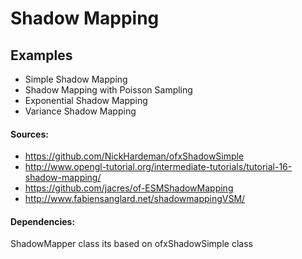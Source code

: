 # Shadow Mapping

## Examples

* Simple Shadow Mapping
* Shadow Mapping with Poisson Sampling
* Exponential Shadow Mapping
* Variance Shadow Mapping

#### Sources:
* https://github.com/NickHardeman/ofxShadowSimple
* http://www.opengl-tutorial.org/intermediate-tutorials/tutorial-16-shadow-mapping/
* https://github.com/jacres/of-ESMShadowMapping
* http://www.fabiensanglard.net/shadowmappingVSM/


#### Dependencies:
ShadowMapper class its based on ofxShadowSimple class
